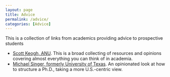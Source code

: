 ```yaml
---
layout: page
title: Advice
permalink: /advice/
categories: [Advice]
---
```


This is a collection of links from academics providing advice to prospective students

- [Scott Keogh, ANU](https://keoghlab.com/resources-and-advice-for-students). This is a broad collecting of resources and opinions covering almost everything you can think of in academia.
- [Michael Singer, formerly University of Texas](https://www.ucl.ac.uk/taxome/jim/Mim/singer_grad_advice.htm). An opinionated look at how to structure a Ph.D., taking a more U.S.-centric view.